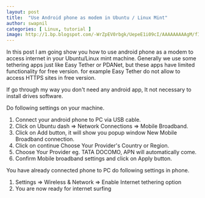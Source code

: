 ```yaml
---
layout: post
title:  "Use Android phone as modem in Ubuntu / Linux Mint"
author: swapnil
categories: [ Linux, tutorial ]
image: http://1.bp.blogspot.com/-WrZpEV0rbgk/UepeE1i09cI/AAAAAAAAAgM/fIoEKkXdzZE/s1600/Screenshot1.png
---
```

In this post I am going show you how to use android phone as a modem to access internet in your Ubuntu/Linux mint machine. Generally we use some tethering apps just like Easy Tether or PDANet, but these apps have limited functionality for free version. for example Easy Tether do not allow to access HTTPS sites in free version.

If go through my way you don't need any android app, It not necessary to install drives software.

Do following settings on your machine.
  1. Connect your android phone to PC via USB cable.
  2. Click on Ubuntu dash => Network Connections => Mobile Broadband.
  3. Click on Add button, it will show you popup window New Mobile Broadband connection.
  4. Click on continue Choose Your Provider's Country or Region.
  5. Choose Your Provider eg. TATA DOCOMO, APN will automatically come.
  6. Confirm Mobile broadband settings and click on Apply button.
  
You have already connected phone to PC do following settings in phone.
  1. Settings => Wireless & Network => Enable Internet tethering option
  2. You are now ready for internet surfing
